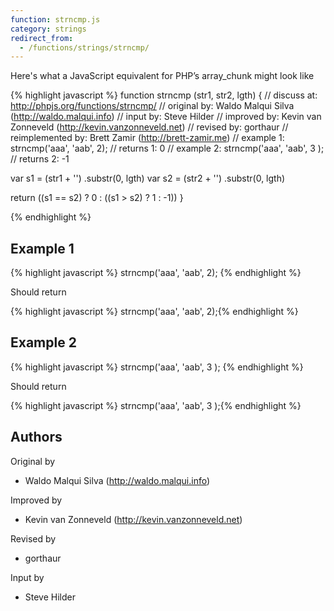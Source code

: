 ```yaml
---
function: strncmp.js
category: strings
redirect_from:
  - /functions/strings/strncmp/
---
```


<!-- WARNING! This file is auto generated by `npm run web:inject`, do not edit by hand -->

Here's what a JavaScript equivalent for PHP’s array_chunk might look like

{% highlight javascript %}
function strncmp (str1, str2, lgth) {
  //       discuss at: http://phpjs.org/functions/strncmp/
  //      original by: Waldo Malqui Silva (http://waldo.malqui.info)
  //         input by: Steve Hilder
  //      improved by: Kevin van Zonneveld (http://kevin.vanzonneveld.net)
  //       revised by: gorthaur
  // reimplemented by: Brett Zamir (http://brett-zamir.me)
  //        example 1: strncmp('aaa', 'aab', 2);
  //        returns 1: 0
  //        example 2: strncmp('aaa', 'aab', 3 );
  //        returns 2: -1

  var s1 = (str1 + '')
    .substr(0, lgth)
  var s2 = (str2 + '')
    .substr(0, lgth)

  return ((s1 == s2) ? 0 : ((s1 > s2) ? 1 : -1))
}

{% endhighlight %}

## Example 1

{% highlight javascript %}
strncmp('aaa', 'aab', 2);
{% endhighlight %}

Should return

{% highlight javascript %}
strncmp('aaa', 'aab', 2);{% endhighlight %}

## Example 2

{% highlight javascript %}
strncmp('aaa', 'aab', 3 );
{% endhighlight %}

Should return

{% highlight javascript %}
strncmp('aaa', 'aab', 3 );{% endhighlight %}


## Authors


Original by

- Waldo Malqui Silva (http://waldo.malqui.info)


Improved by

- Kevin van Zonneveld (http://kevin.vanzonneveld.net)


Revised by

- gorthaur


Input by

- Steve Hilder

